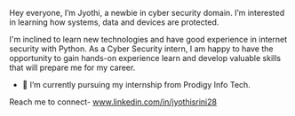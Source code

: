 
Hey everyone, I’m Jyothi, a newbie in cyber security domain. I’m interested in learning how systems, data and devices are protected.

I'm inclined to learn new technologies and have good experience in internet security with Python.
As a Cyber Security intern, I am happy to have the opportunity to gain hands-on experience learn and develop valuable skills that will prepare me for my career.
  
- 🌱 I’m currently pursuing my internship from Prodigy Info Tech.

Reach me to connect- www.linkedin.com/in/jyothisrini28


